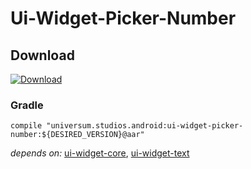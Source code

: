 Ui-Widget-Picker-Number
===============

## Download ##
[![Download](https://api.bintray.com/packages/universum-studios/android/universum.studios.android%3Aui/images/download.svg)](https://bintray.com/universum-studios/android/universum.studios.android%3Aui/_latestVersion)

### Gradle ###

    compile "universum.studios.android:ui-widget-picker-number:${DESIRED_VERSION}@aar"

_depends on:_
[ui-widget-core](https://github.com/universum-studios/android_ui/tree/master/library-widget-core),
[ui-widget-text](https://github.com/universum-studios/android_ui/tree/master/library-widget-text)